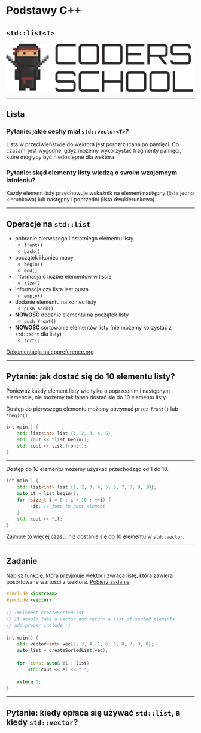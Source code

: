 <!-- .slide: data-background="#111111" -->

# Podstawy C++

## `std::list<T>`

<a href="https://coders.school">
    <img width="500" src="../img/coders_school_logo.png" alt="Coders School" class="plain">
</a>

___

## Lista

### Pytanie: jakie cechy miał `std::vector<T>`?
<!-- .element: class="fragment fade-in" -->

Lista w przeciwieństwie do wektora jest porozrzucana po pamięci. Co czasami jest wygodne, gdyż możemy wykorzystać fragmenty pamięci,
które mogłyby być niedostępne dla wektora.
<!-- .element: class="fragment fade-in" -->

### Pytanie: skąd elementy listy wiedzą o swoim wzajemnym istnieniu?
<!-- .element: class="fragment fade-in" -->

Każdy element listy przechowuje wskaźnik na element następny (lista jedno kierunkowa) lub następny i poprzedni (lista dwukierunkowa).
<!-- .element: class="fragment fade-in" -->

___
<!-- .slide: style="font-size: 0.9em" -->

## Operacje na `std::list`

* <!-- .element: class="fragment fade-in" --> pobranie pierwszego i ostatniego elementu listy
  * `front()`
  * `back()`
* <!-- .element: class="fragment fade-in" --> początek i koniec mapy
  * `begin()`
  * `end()`
* <!-- .element: class="fragment fade-in" --> informacja o liczbie elementów w liście
  * `size()`
* <!-- .element: class="fragment fade-in" --> informacja czy lista jest pusta
  * `empty()`
* <!-- .element: class="fragment fade-in" --> dodanie elementu na koniec listy
  * `push_back()`
* <!-- .element: class="fragment fade-in" --> <b>NOWOŚĆ</b> dodanie elementu na początek listy
  * `push_front()`
* <!-- .element: class="fragment fade-in" --> <b>NOWOŚĆ</b> sortowanie elementów listy (nie możemy korzystać z <code>std::sort</code> dla listy)
  * `sort()`

[Dokumentacja na cppreference.org](https://en.cppreference.com/w/cpp/container/list)
<!-- .element: class="fragment fade-in" -->

___

## Pytanie: jak dostać się do 10 elementu listy?

Ponieważ każdy element listy wie tylko o poprzednim i następnym elemencie, nie możemy tak łatwo dostać się do 10 elementu listy.
<!-- .element: class="fragment fade-in" -->

Dostęp do pierwszego elementu możemy otrzymać przez `front()` lub `*begin()`
<!-- .element: class="fragment fade-in" -->

```cpp
int main() {
    std::list<int> list {1, 2, 3, 4, 5};
    std::cout << *list.begin();
    std::cout << list.front();
}
```
<!-- .element: class="fragment fade-in" -->

___

Dostęp do 10 elementu możemy uzyskać przechodząc od 1 do 10.

```cpp
int main() {
    std::list<int> list {1, 2, 3, 4, 5, 6, 7, 8, 9, 10};
    auto it = list.begin();
    for (size_t i = 0 ; i < 10 ; ++i) {
        ++it; // jump to next element
    }
    std::cout << *it;
}
```
<!-- .element: class="fragment fade-in" -->

Zajmuje to więcej czasu, niż dostanie się do 10 elementu w `std::vector`.
<!-- .element: class="fragment fade-in" -->

___

## Zadanie

Napisz funkcję, która przyjmuje wektor i zwraca listę, która zawiera posortowane wartości z wektora. [Pobierz zadanie][task3]

```cpp
#include <iostream>
#include <vector>

// Implement createSortedList
// It should take a vector and return a list of sorted elements
// add proper include :)

int main() {
    std::vector<int> vec{2, 3, 4, 1, 6, 5, 8, 7, 9, 0};
    auto list = createSortedList(vec);

    for (const auto& el : list)
        std::cout << el << " ";

    return 0;
}
```

[task3]: ../04-stl-basics/tasks/03-createSortedList.cpp

___

## Pytanie: kiedy opłaca się używać `std::list`, a kiedy `std::vector`?
